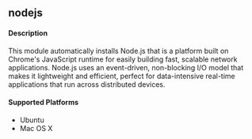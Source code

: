 ## nodejs

#### Description

This module automatically installs Node.js that is a platform built on
Chrome's JavaScript runtime for easily building fast, scalable network
applications. Node.js uses an event-driven, non-blocking I/O model that makes
it lightweight and efficient, perfect for data-intensive real-time
applications that run across distributed devices.

#### Supported Platforms

 * Ubuntu
 * Mac OS X
